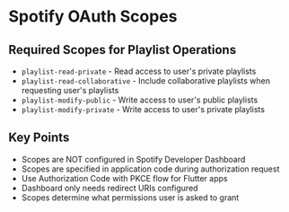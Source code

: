 # Spotify OAuth Scopes

## Required Scopes for Playlist Operations

- `playlist-read-private` - Read access to user's private playlists
- `playlist-read-collaborative` - Include collaborative playlists when requesting user's playlists  
- `playlist-modify-public` - Write access to user's public playlists
- `playlist-modify-private` - Write access to user's private playlists

## Key Points

- Scopes are NOT configured in Spotify Developer Dashboard
- Scopes are specified in application code during authorization request
- Use Authorization Code with PKCE flow for Flutter apps
- Dashboard only needs redirect URIs configured
- Scopes determine what permissions user is asked to grant